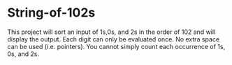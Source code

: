 # String-of-102s
This project will sort an input of 1s,0s, and 2s in the order of 102 and will display the output. Each digit can only be evaluated once. No extra space can be used (i.e. pointers). You cannot simply count each occurrence of 1s, 0s, and 2s. 
